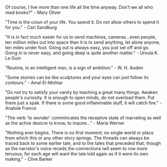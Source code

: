 Of course, I live more than one life all the time anyway. Don't we all who read books?" - Mary Oliver

"Time is the coiun of your life. You spend it. Do not allow others to spend it for you." - Carl Sandburg

"It is in fact much easier for us to send machines, cameras...even people, ten million miles out into space than it is to send anything, let alone anyone, ten miles under foot. Going out is always easy, you just set off and go. Going in is never easy, and going deep is quite another matter." - Ursula K. Le Guin

"Routine, in an intelligent man, is a sign of ambition." - W. H. Auden

"Some stoiries can be like sculptures and your eyes can just follow its contours." - Amal El-Mohtar

"Do not try to satisfy your vanity by teaching a great many things. Awaken people's curiosity. It is enough to open minds, do not overload them. Put there just a spak. If there is some good inflammable stuff, it will catch fire." - Anatole France

"The verb 'to wonder' commincates the receptive state of marveling as well as the active desicre to know, to inquire..." - Maria Werner

"Nothing ever begins. There is no first moment; no single world or place from which this or any other story springs. The threads can always be traced back to some earlier tale, and to the tales that preceded that, though as the narrator's voice receds the connections iwll seem to row more tenuous, for each age will want the tale told again as if it were its own making." - Clive Barker
